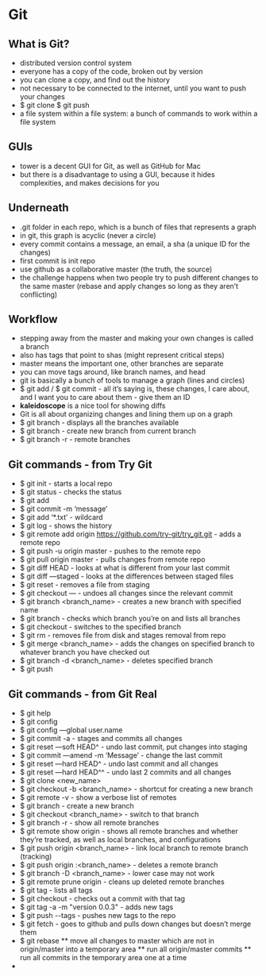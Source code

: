# Git
## What is Git?
* distributed version control system
* everyone has a copy of the code, broken out by version
* you can clone a copy, and find out the history
* not necessary to be connected to the internet, until you want to push your changes
* $ git clone
$ git push
* a file system within a file system: a bunch of commands to work within a file system

## GUIs
* tower is a decent GUI for Git, as well as GitHub for Mac
* but there is a disadvantage to using a GUI, because it hides complexities, and makes decisions for you

## Underneath
* .git folder in each repo, which is a bunch of files that represents a graph
* in git, this graph is acyclic (never a circle)
* every commit contains a message, an email, a sha (a unique ID for the changes)
* first commit is init repo
* use github as a collaborative master (the truth, the source)
* the challenge happens when two people try to push different changes to the same master (rebase and apply changes so long as they aren’t conflicting)

## Workflow
* stepping away from the master and making your own changes is called a branch
* also has tags that point to shas (might represent critical steps)
* master means the important one, other branches are separate
* you can move tags around, like branch names, and head
* git is basically a bunch of tools to manage a graph (lines and circles)
* $ git add / $ git commit - all it’s saying is, these changes, I care about, and I want you to care about them - give them an ID
* **kaleidoscope** is a nice tool for showing diffs
* Git is all about organizing changes and lining them up on a graph
* $ git branch - displays all the branches available
* $ git branch <name> - create new branch from current branch
* $ git branch -r - remote branches

## Git commands - from Try Git
* $ git init - starts a local repo
* $ git status - checks the status
* $ git add <file>
* $ git commit -m ‘message’
* $ git add ‘*.txt’ - wildcard
* $ git log - shows the history
* $ git remote add origin https://github.com/try-git/try_git.git - adds a remote repo
* $ git push -u origin master - pushes to the remote repo
* $ git pull origin master - pulls changes from remote repo
* $ git diff HEAD - looks at what is different from your last commit
* $ git diff —staged - looks at the differences between staged files
* $ git reset <file> - removes a file from staging
* $ git checkout — <target> - undoes all changes since the relevant commit
* $ git branch <branch_name> - creates a new branch with specified name
* $ git branch - checks which branch you’re on and lists all branches
* $ git checkout <branch-name> - switches to the specified branch
* $ git rm <file> - removes file from disk and stages removal from repo
* $ git merge <branch_name> - adds the changes on specified branch to whatever branch you have checked out
* $ git branch -d <branch_name> - deletes specified branch
* $ git push


## Git commands - from Git Real
* $ git help <command>
* $ git config
* $ git config —global user.name <name>
* $ git commit -a - stages and commits all changes
* $ git reset —soft HEAD^ - undo last commit, put changes into staging
* $ git commit —amend -m ‘Message’ - change the last commit
* $ git reset —hard HEAD^ - undo last commit and all changes
* $ git reset —hard HEAD^^ - undo last 2 commits and all changes
* $ git clone <URL> <new_name>
* $ git checkout -b <branch_name> - shortcut for creating a new branch
* $ git remote -v - show a verbose list of remotes
* $ git branch <branch-nam> - create a new branch
* $ git checkout <branch_name> - switch to that branch
* $ git branch -r - show all remote branches
* $ git remote show origin - shows all remote branches and whether they’re tracked, as well as local branches, and configurations
* $ git push origin <branch_name> - link local branch to remote branch (tracking)
* $ git push origin :<branch_name> - deletes a remote branch
* $ git branch -D <branch_name> - lower case may not work
* $ git remote prune origin - cleans up deleted remote branches
* $ git tag - lists all tags
* $ git checkout <tag> - checks out a commit with that tag
* $ git tag -a <tag> -m "version 0.0.3" - adds new tags
* $ git push --tags - pushes new tags to the repo
* $ git fetch - goes to github and pulls down changes but doesn’t merge them
* $ git rebase 
** move all changes to master which are not in origin/master into a temporary area
** run all origin/master commits
** run all commits in the temporary area one at a time
* 




